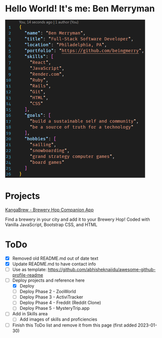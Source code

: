 # Hello World! It's me: Ben Merryman

![self.json file with information about Ben Merryman](https://github.com/beingmerry/beingmerry/blob/main/self.json%20at%202023-01-30%20193115.png)

# Projects
[KangaBrew - Brewery Hop Companion App](https://beingmerry.github.io/phase-1-project/)

Find a brewery in your city and add it to your Brewery Hop!  Coded with Vanilla JavaScript, Bootstrap CSS, and HTML

# ToDo

- [x] Removed old README.md out of date text
- [x] Update README.md to have contact info
- [ ] Use as template: https://github.com/abhisheknaiidu/awesome-github-profile-readme
- [ ] Deploy projects and reference here
  - [X] Deploy
  - [ ] Deploy Phase 2 - ZooWorld
  - [ ] Deploy Phase 3 - ActiviTracker
  - [ ] Deploy Phase 4 - Freddit (Reddit Clone)
  - [ ] Deploy Phase 5 - MysteryTrip.app
- [ ] Add in Skills area
  - [ ]  Add images of skills and proficiencies
- [ ] Finish this ToDo list and remove it from this page (first added 2023-01-30)
